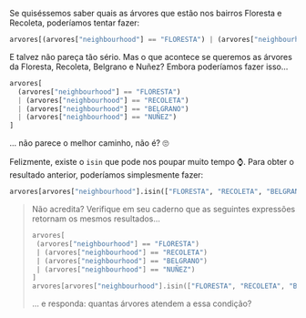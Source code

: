 Se quiséssemos saber quais as árvores que estão nos bairros Floresta e Recoleta, poderíamos tentar fazer:

```python
arvores[(arvores["neighbourhood"] == "FLORESTA") | (arvores["neighbourhood"] == "RECOLETA")]
```

E talvez não pareça tão sério. Mas o que acontece se queremos as árvores da Floresta, Recoleta, Belgrano e Nuñez? Embora poderíamos fazer isso...


```python
arvores[
  (arvores["neighbourhood"] == "FLORESTA") 
  | (arvores["neighbourhood"] == "RECOLETA") 
  | (arvores["neighbourhood"] == "BELGRANO") 
  | (arvores["neighbourhood"] == "NUÑEZ")
]
```

... não parece o melhor caminho, não é? 🙄

Felizmente, existe o `isin` que pode nos poupar muito tempo ⌚. Para obter o resultado anterior, poderíamos simplesmente fazer:


```python
arvores[arvores["neighbourhood"].isin(["FLORESTA", "RECOLETA", "BELGRANO", "NUÑEZ"])]
```

> Não acredita? Verifique em seu caderno que as seguintes expressões retornam os mesmos resultados...
>
> ```python
> arvores[
>  (arvores["neighbourhood"] == "FLORESTA") 
>  | (arvores["neighbourhood"] == "RECOLETA") 
>  | (arvores["neighbourhood"] == "BELGRANO") 
>  | (arvores["neighbourhood"] == "NUÑEZ")
> ]
> arvores[arvores["neighbourhood"].isin(["FLORESTA", "RECOLETA", "BELGRANO", "NUÑEZ"])]
> ```
> ... e responda: quantas árvores atendem a essa condição?

